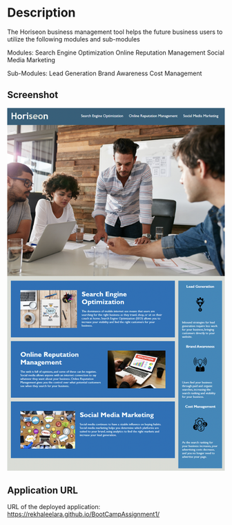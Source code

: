 # Description

The Horiseon business management tool helps the future business users to utilize the following modules and sub-modules

Modules:
Search Engine Optimization
Online Reputation Management
Social Media Marketing

Sub-Modules:
Lead Generation
Brand Awareness
Cost Management

## Screenshot
![testing](./Develop/assets/images/ApplicationMockup.png)



## Application URL

URL of the deployed application: https://rekhaleelara.github.io/BootCampAssignment1/
